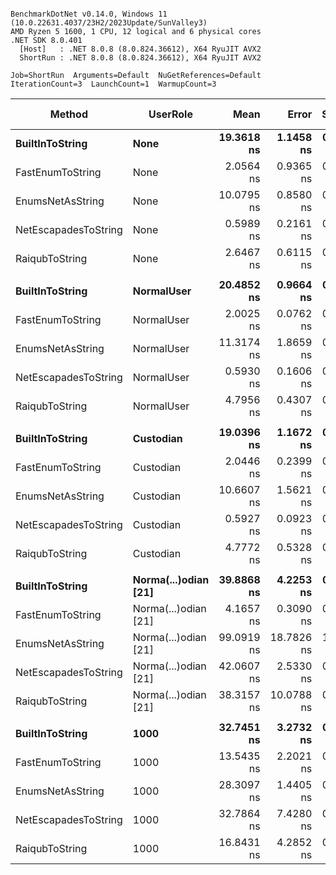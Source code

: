 ```

BenchmarkDotNet v0.14.0, Windows 11 (10.0.22631.4037/23H2/2023Update/SunValley3)
AMD Ryzen 5 1600, 1 CPU, 12 logical and 6 physical cores
.NET SDK 8.0.401
  [Host]   : .NET 8.0.8 (8.0.824.36612), X64 RyuJIT AVX2
  ShortRun : .NET 8.0.8 (8.0.824.36612), X64 RyuJIT AVX2

Job=ShortRun  Arguments=Default  NuGetReferences=Default  
IterationCount=3  LaunchCount=1  WarmupCount=3  

```
| Method               | UserRole             | Mean       | Error      | StdDev    | Ratio | RatioSD | Gen0   | Allocated | Alloc Ratio |
|--------------------- |--------------------- |-----------:|-----------:|----------:|------:|--------:|-------:|----------:|------------:|
| **BuiltInToString**      | **None**                 | **19.3618 ns** |  **1.1458 ns** | **0.0628 ns** |  **1.00** |    **0.00** | **0.0057** |      **24 B** |        **1.00** |
| FastEnumToString     | None                 |  2.0564 ns |  0.9365 ns | 0.0513 ns |  0.11 |    0.00 |      - |         - |        0.00 |
| EnumsNetAsString     | None                 | 10.0795 ns |  0.8580 ns | 0.0470 ns |  0.52 |    0.00 |      - |         - |        0.00 |
| NetEscapadesToString | None                 |  0.5989 ns |  0.2161 ns | 0.0118 ns |  0.03 |    0.00 |      - |         - |        0.00 |
| RaiqubToString       | None                 |  2.6467 ns |  0.6115 ns | 0.0335 ns |  0.14 |    0.00 |      - |         - |        0.00 |
|                      |                      |            |            |           |       |         |        |           |             |
| **BuiltInToString**      | **NormalUser**           | **20.4852 ns** |  **0.9664 ns** | **0.0530 ns** |  **1.00** |    **0.00** | **0.0057** |      **24 B** |        **1.00** |
| FastEnumToString     | NormalUser           |  2.0025 ns |  0.0762 ns | 0.0042 ns |  0.10 |    0.00 |      - |         - |        0.00 |
| EnumsNetAsString     | NormalUser           | 11.3174 ns |  1.8659 ns | 0.1023 ns |  0.55 |    0.00 |      - |         - |        0.00 |
| NetEscapadesToString | NormalUser           |  0.5930 ns |  0.1606 ns | 0.0088 ns |  0.03 |    0.00 |      - |         - |        0.00 |
| RaiqubToString       | NormalUser           |  4.7956 ns |  0.4307 ns | 0.0236 ns |  0.23 |    0.00 |      - |         - |        0.00 |
|                      |                      |            |            |           |       |         |        |           |             |
| **BuiltInToString**      | **Custodian**            | **19.0396 ns** |  **1.1672 ns** | **0.0640 ns** |  **1.00** |    **0.00** | **0.0057** |      **24 B** |        **1.00** |
| FastEnumToString     | Custodian            |  2.0446 ns |  0.2399 ns | 0.0131 ns |  0.11 |    0.00 |      - |         - |        0.00 |
| EnumsNetAsString     | Custodian            | 10.6607 ns |  1.5621 ns | 0.0856 ns |  0.56 |    0.00 |      - |         - |        0.00 |
| NetEscapadesToString | Custodian            |  0.5927 ns |  0.0923 ns | 0.0051 ns |  0.03 |    0.00 |      - |         - |        0.00 |
| RaiqubToString       | Custodian            |  4.7772 ns |  0.5328 ns | 0.0292 ns |  0.25 |    0.00 |      - |         - |        0.00 |
|                      |                      |            |            |           |       |         |        |           |             |
| **BuiltInToString**      | **Norma(...)odian [21]** | **39.8868 ns** |  **4.2253 ns** | **0.2316 ns** |  **1.00** |    **0.01** | **0.0210** |      **88 B** |        **1.00** |
| FastEnumToString     | Norma(...)odian [21] |  4.1657 ns |  0.3090 ns | 0.0169 ns |  0.10 |    0.00 |      - |         - |        0.00 |
| EnumsNetAsString     | Norma(...)odian [21] | 99.0919 ns | 18.7826 ns | 1.0295 ns |  2.48 |    0.03 | 0.0650 |     272 B |        3.09 |
| NetEscapadesToString | Norma(...)odian [21] | 42.0607 ns |  2.5330 ns | 0.1388 ns |  1.05 |    0.01 | 0.0210 |      88 B |        1.00 |
| RaiqubToString       | Norma(...)odian [21] | 38.3157 ns | 10.0788 ns | 0.5525 ns |  0.96 |    0.01 | 0.0153 |      64 B |        0.73 |
|                      |                      |            |            |           |       |         |        |           |             |
| **BuiltInToString**      | **1000**                 | **32.7451 ns** |  **3.2732 ns** | **0.1794 ns** |  **1.00** |    **0.01** | **0.0134** |      **56 B** |        **1.00** |
| FastEnumToString     | 1000                 | 13.5435 ns |  2.2021 ns | 0.1207 ns |  0.41 |    0.00 | 0.0076 |      32 B |        0.57 |
| EnumsNetAsString     | 1000                 | 28.3097 ns |  1.4405 ns | 0.0790 ns |  0.86 |    0.00 | 0.0076 |      32 B |        0.57 |
| NetEscapadesToString | 1000                 | 32.7864 ns |  7.4280 ns | 0.4072 ns |  1.00 |    0.01 | 0.0134 |      56 B |        1.00 |
| RaiqubToString       | 1000                 | 16.8431 ns |  4.2852 ns | 0.2349 ns |  0.51 |    0.01 | 0.0076 |      32 B |        0.57 |
